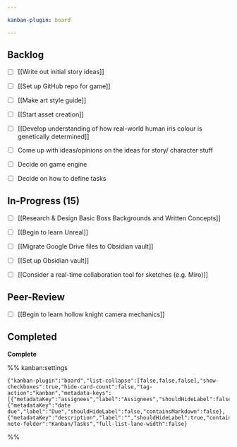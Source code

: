 ```yaml
---

kanban-plugin: board

---
```


## Backlog

- [ ] [[Write out initial story ideas]]
- [ ] [[Set up GitHub repo for game]]
- [ ] [[Make art style guide]]
- [ ] [[Start asset creation]]
- [ ] [[Develop understanding of how real-world human iris colour is genetically determined]]
- [ ] Come up with ideas/opinions on the ideas for story/ character stuff
- [ ] Decide on game engine
- [ ] Decide on how to define tasks


## In-Progress (15)

- [ ] [[Research & Design Basic Boss Backgrounds and Written Concepts]]
- [ ] [[Begin to learn Unreal]]
- [ ] [[Migrate Google Drive files to Obsidian vault]]
- [ ] [[Set up Obsidian vault]]
- [ ] [[Consider a real-time collaboration tool for sketches (e.g. Miro)]]


## Peer-Review

- [ ] [[Begin to learn hollow knight camera mechanics]]


## Completed

**Complete**




%% kanban:settings
```
{"kanban-plugin":"board","list-collapse":[false,false,false],"show-checkboxes":true,"hide-card-count":false,"tag-action":"kanban","metadata-keys":[{"metadataKey":"assignees","label":"Assignees","shouldHideLabel":false,"containsMarkdown":false},{"metadataKey":"date due","label":"Due","shouldHideLabel":false,"containsMarkdown":false},{"metadataKey":"description","label":"","shouldHideLabel":true,"containsMarkdown":true}],"new-note-folder":"Kanban/Tasks","full-list-lane-width":false}
```
%%